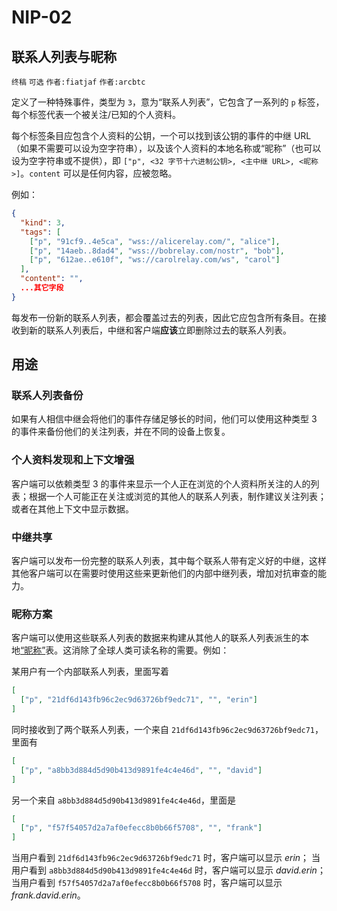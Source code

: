 NIP-02
======

联系人列表与昵称
----------------

`终稿` `可选` `作者:fiatjaf` `作者:arcbtc`

定义了一种特殊事件，类型为 `3`，意为“联系人列表”，它包含了一系列的 `p` 标签，每个标签代表一个被关注/已知的个人资料。

每个标签条目应包含个人资料的公钥，一个可以找到该公钥的事件的中继 URL（如果不需要可以设为空字符串），以及该个人资料的本地名称或“昵称”（也可以设为空字符串或不提供），即 `["p", <32 字节十六进制公钥>, <主中继 URL>, <昵称>]`。`content` 可以是任何内容，应被忽略。

例如：

```json
{
  "kind": 3,
  "tags": [
    ["p", "91cf9..4e5ca", "wss://alicerelay.com/", "alice"],
    ["p", "14aeb..8dad4", "wss://bobrelay.com/nostr", "bob"],
    ["p", "612ae..e610f", "ws://carolrelay.com/ws", "carol"]
  ],
  "content": "",
  ...其它字段
}
```

每发布一份新的联系人列表，都会覆盖过去的列表，因此它应包含所有条目。在接收到新的联系人列表后，中继和客户端**应该**立即删除过去的联系人列表。

## 用途

### 联系人列表备份

如果有人相信中继会将他们的事件存储足够长的时间，他们可以使用这种类型 3 的事件来备份他们的关注列表，并在不同的设备上恢复。

### 个人资料发现和上下文增强

客户端可以依赖类型 3 的事件来显示一个人正在浏览的个人资料所关注的人的列表；根据一个人可能正在关注或浏览的其他人的联系人列表，制作建议关注列表；或者在其他上下文中显示数据。

### 中继共享

客户端可以发布一份完整的联系人列表，其中每个联系人带有定义好的中继，这样其他客户端可以在需要时使用这些来更新他们的内部中继列表，增加对抗审查的能力。

### 昵称方案

客户端可以使用这些联系人列表的数据来构建从其他人的联系人列表派生的本地[“昵称”](http://www.skyhunter.com/marcs/petnames/IntroPetNames.html)表。这消除了全球人类可读名称的需要。例如：

某用户有一个内部联系人列表，里面写着

```json
[
  ["p", "21df6d143fb96c2ec9d63726bf9edc71", "", "erin"]
]
```

同时接收到了两个联系人列表，一个来自 `21df6d143fb96c2ec9d63726bf9edc71`，里面有

```json
[
  ["p", "a8bb3d884d5d90b413d9891fe4c4e46d", "", "david"]
]
```

另一个来自 `a8bb3d884d5d90b413d9891fe4c4e46d`，里面是

```json
[
  ["p", "f57f54057d2a7af0efecc8b0b66f5708", "", "frank"]
]
```

当用户看到 `21df6d143fb96c2ec9d63726bf9edc71` 时，客户端可以显示 _erin_；
当用户看到 `a8bb3d884d5d90b413d9891fe4c4e46d` 时，客户端可以显示 _david.erin_；
当用户看到 `f57f54057d2a7af0efecc8b0b66f5708` 时，客户端可以显示 _frank.david.erin_。
